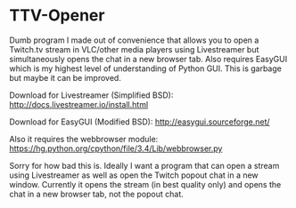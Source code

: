 # TTV-Opener
Dumb program I made out of convenience that allows you to open a Twitch.tv stream in VLC/other media players using Livestreamer but simultaneously opens the chat in a new browser tab. Also requires EasyGUI which is my highest level of understanding of Python GUI. This is garbage but maybe it can be improved.

Download for Livestreamer (Simplified BSD): http://docs.livestreamer.io/install.html

Download for EasyGUI (Modified BSD): http://easygui.sourceforge.net/

Also it requires the webbrowser module: https://hg.python.org/cpython/file/3.4/Lib/webbrowser.py


Sorry for how bad this is. Ideally I want a program that can open a stream using Livestreamer as well as open the Twitch popout chat in a new window. Currently it opens the stream (in best quality only) and opens the chat in a new browser tab, not the popout chat.
